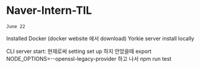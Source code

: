 # Naver-Intern-TIL



    June 22

Installed Docker (docker website 에서 download)
Yorkie server install locally 



CLI server start:
현재로써 setting set up 하지 안았을때
export NODE_OPTIONS=--openssl-legacy-provider
하고 나서
npm run test



